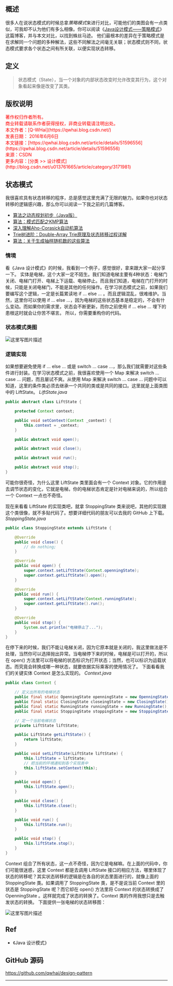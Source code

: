 ## 概述
很多人在说状态模式的时候总拿*策略模式*来进行对比，可能他们的类图会有一点类似，可我却不认为他们有多么相像。你可以阅读《[Java设计模式——策略模式](https://qwhai.blog.csdn.net/article/details/45894511)》这篇博客，并与本文对比，以找到蛛丝马迹。
他们最根本的差异在于策略模式是在求解同一个问题的多种解法，这些不同解法之间毫无关联；状态模式则不同，状态模式要求各个状态之间有所关联，以便实现状态转移。

## 定义
> 状态模式（State），当一个对象的内部状态改变时允许改变其行为，这个对象看起来像是改变了其类。

## 版权说明
<font color="#FF0000">
著作权归作者所有。<br>
商业转载请联系作者获得授权，非商业转载请注明出处。<br>
本文作者：[Q-WHai](https://qwhai.blog.csdn.net/)<br>
发表日期： 2016年6月6日<br>
本文链接：[https://qwhai.blog.csdn.net/article/details/51596556](https://qwhai.blog.csdn.net/article/details/51596556)<br>
来源：CSDN<br>
更多内容：[分类 >> 设计模式](http://blog.csdn.net/u013761665/article/category/3171981)
</font>

## 状态模式
我很喜欢具有状态转移的程序，总是感觉这里充满了无限的魅力。如果你也对状态转移的逻辑感兴趣，那么你可以阅读一下我之前的几篇博客。

-   [算法之动态规划初步（Java版）](https://qwhai.blog.csdn.net/article/details/47193671)
-   [算法：模式匹配之KMP算法](https://qwhai.blog.csdn.net/article/details/48488813)
-   [深入理解Aho-Corasick自动机算法](https://qwhai.blog.csdn.net/article/details/49335051)
-   [Trie树进阶：Double-Array Trie原理及状态转移过程详解](https://qwhai.blog.csdn.net/article/details/49281865)
-   [算法：关于生成抽样随机数的这些算法](https://qwhai.blog.csdn.net/article/details/50378102)


### 情境
看《Java 设计模式》的时候，我看到一个例子，感觉很好，拿来跟大家一起分享一下。
实体是电梯，这个大家一定不陌生。我们知道电梯主要有4种状态：电梯门关闭、电梯门打开、电梯上下运载、电梯停止。而且我们知道，电梯在门打开的时候，只能是关闭电梯门，不能是其他的任何操作。在学习状态模式之前，如果我们要编写这个逻辑，一定是长篇累读地 if ... else ... 。而且逻辑混乱，很难维护。当然，这里你可以使用 if ... else ...，因为电梯的这些状态基本是稳定的，不会有什么变动。而如果你的需求里，状态会不断更新，而你之前使用 if ... else ... 埋下的患根这时就会让你苦不堪言。
所以，你需要重构你的代码。

### 状态模式类图

![这里写图片描述](http://img.blog.csdn.net/20160606164019834)

### 逻辑实现
如果想要避免使用 if ... else ... 或是 switch ... case ...，那么我们就需要对这些条件进行封装。在学习状态模式之前，我很喜欢使用一个 Map 来解决 switch ... case ... 问题，而且屡试不爽。从使用 Map 来解决 switch ... case ... 问题中可以知道，这里的条件类必须去继承一个共同的类或是共同的接口。这里就是上面类图中的 LiftState。
*LiftState.java*
```java
public abstract class LiftState {

    protected Context context;

    public void setContext(Context _context) {
        this.context = _context;
    }

    public abstract void open();

    public abstract void close();

    public abstract void run();

    public abstract void stop();
}
```
可能你很奇怪，为什么这里 LiftState 类里面会有一个 Context 对象。它的作用是去调节状态的变化，它就是电梯，你的电梯状态肯定是针对电梯来说的，所以组合一个 Context 一点也不奇怪。

现在来看看 LiftState 的实现类吧，就拿 StoppingState 类来说吧，其他的实现跟这个类很像，就不多贴代码了。想要详细代码的朋友可以去我的 GitHub 上下载。
*StoppingState.java*
```java
public class StoppingState extends LiftState {

    @Override
    public void close() {
        // do nothing;
    }

    @Override
    public void open() {
        super.context.setLiftState(Context.openningState);
        super.context.getLiftState().open();
    }

    @Override
    public void run() {
        super.context.setLiftState(Context.runningState);
        super.context.getLiftState().run();
    }

    @Override
    public void stop() {
        System.out.println("电梯停止了...");
    }
}
```
在停下来的时候，我们不能让电梯关闭，因为它原本就是关闭的，我这里做法是不处理，当然你可以选择抛出异常。当电梯停下来的时候，电梯是可以打开的，所以在 open() 方法里可以将电梯的状态标识为打开状态；当然，也可以标识为运载状态。而究竟会转换成哪一种状态，就要依据实际乘客的使用情况了。
下面看看我们的关键实体 Context 是怎么实现的。
*Context.java*
```java
public class Context {

    // 定义出所有的电梯状态
    public final static OpenningState openningState = new OpenningState();
    public final static ClosingState closeingState = new ClosingState();
    public final static RunningState runningState = new RunningState();
    public final static StoppingState stoppingState = new StoppingState();

    // 定一个当前电梯状态
    private LiftState liftState;

    public LiftState getLiftState() {
        return liftState;
    }

    public void setLiftState(LiftState liftState) {
        this.liftState = liftState;
        // 把当前的环境通知到各个实现类中
        this.liftState.setContext(this);
    }

    public void open() {
        this.liftState.open();
    }

    public void close() {
        this.liftState.close();
    }

    public void run() {
        this.liftState.run();
    }

    public void stop() {
        this.liftState.stop();
    }
}
```
Context 组合了所有状态，这一点不奇怪，因为它是电梯嘛。在上面的代码中，你们可能很迷惑，这里 Context 都是去调用 LiftState 接口的相应方法，哪里体现了状态的转移呢？其实状态转移的逻辑是在各自的状态里面进行的，就像上面的 StoppingState 类。如果调用了 StoppingState 类，是不是说当前 Context 里的状态是 StoppingState 呢？而它却在 open() 方法里将 Context 的状态转换成了 OpenningState 。这样就完成了状态的转换了。Context 类的作用我想只是去触发状态的转换。
下面提供一张电梯的状态转移图：

![这里写图片描述](http://img.blog.csdn.net/20160606164128757)

## Ref
-   《Java 设计模式》

## GitHub 源码
https://github.com/qwhai/design-pattern

-----------------------------------
